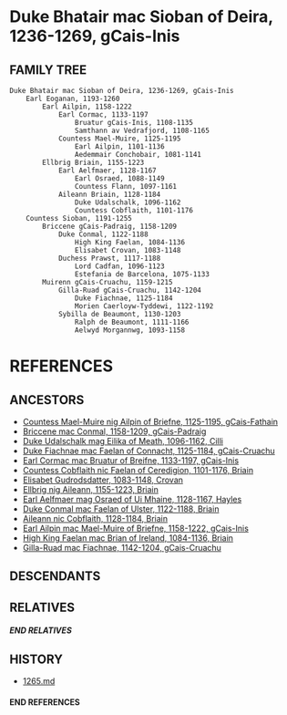 # Duke Bhatair mac Sioban of Deira, 1236-1269, gCais-Inis

## FAMILY TREE

```
Duke Bhatair mac Sioban of Deira, 1236-1269, gCais-Inis
    Earl Eoganan, 1193-1260
        Earl Ailpin, 1158-1222
            Earl Cormac, 1133-1197
                Bruatur gCais-Inis, 1108-1135
                Samthann av Vedrafjord, 1108-1165
            Countess Mael-Muire, 1125-1195
                Earl Ailpin, 1101-1136
                Aedemmair Conchobair, 1081-1141 
        Ellbrig Briain, 1155-1223
            Earl Aelfmaer, 1128-1167
                Earl Osraed, 1088-1149
                Countess Flann, 1097-1161
            Aileann Briain, 1128-1184
                Duke Udalschalk, 1096-1162
                Countess Cobflaith, 1101-1176
    Countess Sioban, 1191-1255
        Briccene gCais-Padraig, 1158-1209
            Duke Conmal, 1122-1188
                High King Faelan, 1084-1136
                Elisabet Crovan, 1083-1148
            Duchess Prawst, 1117-1188
                Lord Cadfan, 1096-1123
                Estefania de Barcelona, 1075-1133
        Muirenn gCais-Cruachu, 1159-1215
            Gilla-Ruad gCais-Cruachu, 1142-1204    
                Duke Fiachnae, 1125-1184
                Morien Caerloyw-Tyddewi, 1122-1192 
            Sybilla de Beaumont, 1130-1203
                Ralph de Beaumont, 1111-1166
                Aelwyd Morgannwg, 1093-1158
```


# REFERENCES

## ANCESTORS
* [Countess Mael-Muire nig Ailpin of Briefne, 1125-1195, gCais-Fathain](mael-muire_nig_ailpin_1125.md)
* [Briccene mac Conmal, 1158-1209, gCais-Padraig](briccene_mac_conmal_1158.md)
* [Duke Udalschalk mag Eilika of Meath, 1096-1162, Cilli](udalschalk_mag_eilika_1096.md)
* [Duke Fiachnae mac Faelan of Connacht, 1125-1184, gCais-Cruachu](fiachnae_mac_faelan_1125.md)
* [Earl Cormac mac Bruatur of Breifne, 1133-1197, gCais-Inis](cormac_mac_bruatur_1133.md)
* [Countess Cobflaith nic Faelan of Ceredigion, 1101-1176, Briain](cobflaith_nic_faelan_1101.md)
* [Elisabet Gudrodsdatter, 1083-1148, Crovan](elisabet_gudrodsdatter_1083.md)
* [Ellbrig nig Aileann, 1155-1223, Briain](ellbrig_nig_aileann_1155.md)
* [Earl Aelfmaer mag Osraed of Ui Mhaine, 1128-1167, Hayles](aelfmaer_mag_osraed_1128.md)
* [Duke Conmal mac Faelan of Ulster, 1122-1188, Briain](conmal_mac_faelan_1122.md)
* [Aileann nic Cobflaith, 1128-1184, Briain](aileann_nic_cobflaith_1128.md)
* [Earl Ailpin mac Mael-Muire of Briefne, 1158-1222, gCais-Inis](ailpin_mac_mael-muire_1158.md)
* [High King Faelan mac Brian of Ireland, 1084-1136, Briain](faelan_mac_brian_1084.md)
* [Gilla-Ruad mac Fiachnae, 1142-1204, gCais-Cruachu](gilla-ruad_mac_fiachnae_1142.md)

## DESCENDANTS

## RELATIVES

##### END RELATIVES 
## HISTORY
* [1265.md](../h/1265.md)

#### END REFERENCES
